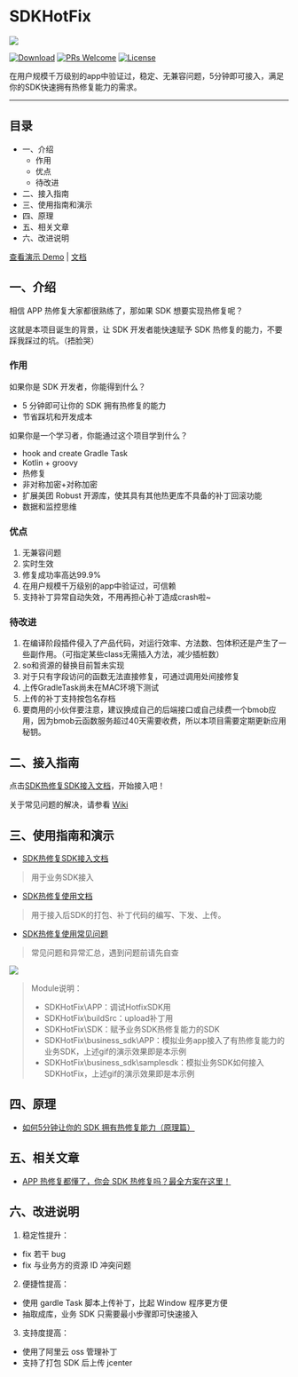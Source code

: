 # SDKHotFix

![](https://s2.ax1x.com/2019/10/19/KmuXbF.md.png)

[![Download](https://img.shields.io/badge/SDKHotFix-version%3A1.12-green)](https://github.com/feelschaotic/SDKHotFix/releases)
[![PRs Welcome](https://img.shields.io/badge/PRs-welcome-brightgreen.svg)](https://github.com/feelschaotic/SDKHotFix/pulls)
[![License](https://img.shields.io/badge/License-Apache%202.0-blue.svg)](https://raw.githubusercontent.com/Meituan-Dianping/Robust/master/LICENSE)  

在用户规模千万级别的app中验证过，稳定、无兼容问题，5分钟即可接入，满足你的SDK快速拥有热修复能力的需求。



---
## 目录

- 一、介绍
  * 作用
  * 优点
  * 待改进
- 二、接入指南
- 三、使用指南和演示
- 四、原理
- 五、相关文章
- 六、改进说明
    
[查看演示 Demo](https://github.com/feelschaotic/SDKHotFix/tree/master/business_sdk) | [文档](https://github.com/feelschaotic/SDKHotFix/wiki)


## 一、介绍

相信 APP 热修复大家都很熟练了，那如果 SDK 想要实现热修复呢？

这就是本项目诞生的背景，让 SDK 开发者能快速赋予 SDK 热修复的能力，不要踩我踩过的坑。（捂脸哭）

### 作用

如果你是 SDK 开发者，你能得到什么？
- 5 分钟即可让你的 SDK 拥有热修复的能力
- 节省踩坑和开发成本

如果你是一个学习者，你能通过这个项目学到什么？
- hook and create Gradle Task
- Kotlin + groovy
- 热修复
- 非对称加密+对称加密
- 扩展美团 Robust 开源库，使其具有其他热更库不具备的补丁回滚功能
- 数据和监控思维

### 优点

1. 无兼容问题
2. 实时生效
3. 修复成功率高达99.9%
4. 在用户规模千万级别的app中验证过，可信赖
5. 支持补丁异常自动失效，不用再担心补丁造成crash啦~

### 待改进

1. 在编译阶段插件侵入了产品代码，对运行效率、方法数、包体积还是产生了一些副作用。（可指定某些class无需插入方法，减少插桩数）
2. so和资源的替换目前暂未实现 
3. 对于只有字段访问的函数无法直接修复，可通过调用处间接修复
4. 上传GradleTask尚未在MAC环境下测试
5. 上传的补丁支持按包名存档
6. 要商用的小伙伴要注意，建议换成自己的后端接口或自己续费一个bmob应用，因为bmob云函数服务超过40天需要收费，所以本项目需要定期更新应用秘钥。

## 二、接入指南 

点击[SDK热修复SDK接入文档](https://github.com/feelschaotic/SDKHotFix/wiki/SDK%E7%83%AD%E4%BF%AE%E5%A4%8DSDK%E6%8E%A5%E5%85%A5%E6%96%87%E6%A1%A3)，开始接入吧！

关于常见问题的解决，请参看 [Wiki](https://github.com/feelschaotic/SDKHotFix/wiki)

## 三、使用指南和演示

- [SDK热修复SDK接入文档](https://github.com/feelschaotic/SDKHotFix/wiki/SDK%E7%83%AD%E4%BF%AE%E5%A4%8DSDK%E6%8E%A5%E5%85%A5%E6%96%87%E6%A1%A3)
> 用于业务SDK接入

- [SDK热修复使用文档](https://github.com/feelschaotic/SDKHotFix/wiki/SDK%E7%83%AD%E4%BF%AE%E5%A4%8D%E4%BD%BF%E7%94%A8%E6%96%87%E6%A1%A3)
> 用于接入后SDK的打包、补丁代码的编写、下发、上传。

- [SDK热修复使用常见问题](https://github.com/feelschaotic/SDKHotFix/wiki/%E5%B8%B8%E8%A7%81%E9%97%AE%E9%A2%98%E4%B8%8E%E5%BC%82%E5%B8%B8%E8%87%AA%E6%9F%A5)
> 常见问题和异常汇总，遇到问题前请先自查

![](https://github.com/feelschaotic/SDKHotFix/blob/master/gif/%E6%BC%94%E7%A4%BAdemo%E5%B9%B6%E7%BC%96%E5%86%99%E8%A1%A5%E4%B8%81.gif)

> Module说明：
> - SDKHotFix\APP：调试HotfixSDK用
> - SDKHotFix\buildSrc：upload补丁用
> - SDKHotFix\SDK：赋予业务SDK热修复能力的SDK
> - SDKHotFix\business_sdk\APP：模拟业务app接入了有热修复能力的业务SDK，上述gif的演示效果即是本示例
> - SDKHotFix\business_sdk\samplesdk：模拟业务SDK如何接入SDKHotFix，上述gif的演示效果即是本示例
## 四、原理

- [如何5分钟让你的 SDK 拥有热修复能力（原理篇）](https://juejin.im/post/5da546b35188254796426ae3)

## 五、相关文章

- [APP 热修复都懂了，你会 SDK 热修复吗？最全方案在这里！](https://juejin.im/post/5d299aaae51d45105e021367)

## 六、改进说明

1. 稳定性提升：
- fix 若干 bug
- fix 与业务方的资源 ID 冲突问题
2. 便捷性提高：
- 使用 gardle Task 脚本上传补丁，比起 Window 程序更方便
- 抽取成库，业务 SDK 只需要最小步骤即可快速接入
3. 支持度提高：
- 使用了阿里云 oss 管理补丁 
- 支持了打包 SDK 后上传 jcenter




